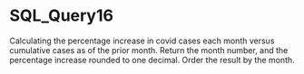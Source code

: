 # SQL_Query16

Calculating the percentage increase in covid cases each month versus cumulative cases as of the prior month.
Return the month number, and the percentage increase rounded to one decimal. Order the result by the month.
